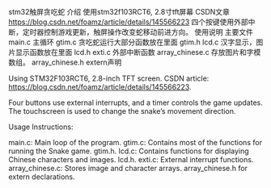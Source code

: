stm32触屏贪吃蛇
介绍
使用stm32f103RCT6, 2.8寸tft屏幕 CSDN文章​​https://blog.csdn.net/foamz/article/details/145566223
四个按键使用外部中断，定时器控制游戏更新，触屏操作改变蛇移动前进方向。
使用说明
主要文件 main.c 主循环
gtim.c 贪吃蛇运行大部分函数放在里面 gtim.h
lcd.c 汉字显示，图片显示函数放在里面 lcd.h
exti.c 外部中断函数
array_chinese.c 存放图片和字模数组。 array_chinese.h extern声明


Using STM32F103RCT6, 2.8-inch TFT screen. CSDN article: https://blog.csdn.net/foamz/article/details/145566223.

Four buttons use external interrupts, and a timer controls the game updates. The touchscreen is used to change the snake’s movement direction.

Usage Instructions:

main.c: Main loop of the program.
gtim.c: Contains most of the functions for running the Snake game. gtim.h.
lcd.c: Contains functions for displaying Chinese characters and images. lcd.h.
exti.c: External interrupt functions.
array_chinese.c: Stores image and character arrays. array_chinese.h for extern declarations.

